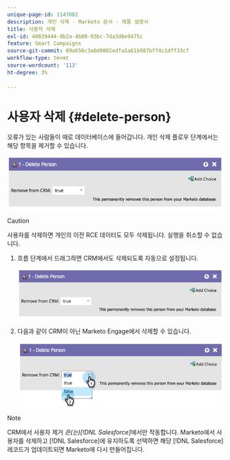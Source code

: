 ```yaml
---
unique-page-id: 1147082
description: 개인 삭제 - Marketo 문서 - 제품 설명서
title: 사용자 삭제
exl-id: 40039444-9b2a-4b80-93bc-7da3d6e9475c
feature: Smart Campaigns
source-git-commit: 09a656c3a0d0002edfa1a61b987bff4c1dff33cf
workflow-type: tm+mt
source-wordcount: '113'
ht-degree: 3%

---
```


# 사용자 삭제 {#delete-person}

오류가 있는 사람들이 때로 데이터베이스에 들어갑니다. 개인 삭제 플로우 단계에서는 해당 항목을 제거할 수 있습니다.

![](assets/delete-person-1.png)

>[!CAUTION]
>
>사용자를 삭제하면 개인의 이전 RCE 데이터도 모두 삭제됩니다. 실행을 취소할 수 없습니다.

1. 흐름 단계에서 드래그하면 CRM에서도 삭제되도록 자동으로 설정됩니다.

   ![](assets/delete-person-2.png)

1. 다음과 같이 CRM이 아닌 Marketo Engage에서 삭제할 수 있습니다.

   ![](assets/delete-person-3.png)

>[!NOTE]
>
>CRM에서 사용자 제거 _은(는)[!DNL Salesforce]_&#x200B;에서만 작동합니다. Marketo에서 사용자를 삭제하고 [!DNL Salesforce]에 유지하도록 선택하면 해당 [!DNL Salesforce] 레코드가 업데이트되면 Marketo에 다시 만들어집니다.
